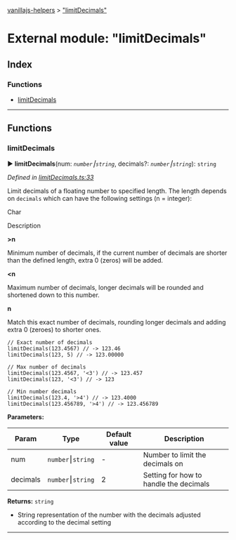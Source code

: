 [vanillajs-helpers](../README.md) > ["limitDecimals"](../modules/_limitdecimals_.md)



# External module: "limitDecimals"

## Index

### Functions

* [limitDecimals](_limitdecimals_.md#limitdecimals)



---
## Functions
<a id="limitdecimals"></a>

###  limitDecimals

► **limitDecimals**(num: *`number`⎮`string`*, decimals?: *`number`⎮`string`*): `string`



*Defined in [limitDecimals.ts:33](https://github.com/Tokimon/vanillajs-helpers/blob/d7b5019/limitDecimals.ts#L33)*



Limit decimals of a floating number to specified length. The length depends on `decimals` which can have the following settings (n = integer):

Char

Description

**>n**

Minimum number of decimals, if the current number of decimals are shorter than the defined length, extra 0 (zeros) will be added.

**<n**

Maximum number of decimals, longer decimals will be rounded and shortened down to this number.

**n**

Match this exact number of decimals, rounding longer decimals and adding extra 0 (zeroes) to shorter ones.

    // Exact number of decimals
    limitDecimals(123.4567) // -> 123.46
    limitDecimals(123, 5) // -> 123.00000
    
    // Max number of decimals
    limitDecimals(123.4567, '<3') // -> 123.457
    limitDecimals(123, '<3') // -> 123
    
    // Min number decimals
    limitDecimals(123.4, '>4') // -> 123.4000
    limitDecimals(123.456789, '>4') // -> 123.456789


**Parameters:**

| Param | Type | Default value | Description |
| ------ | ------ | ------ | ------ |
| num | `number`⎮`string`  | - |   Number to limit the decimals on |
| decimals | `number`⎮`string`  | 2 |   Setting for how to handle the decimals |





**Returns:** `string`
- String representation of the number with the decimals adjusted according to the decimal setting






___


